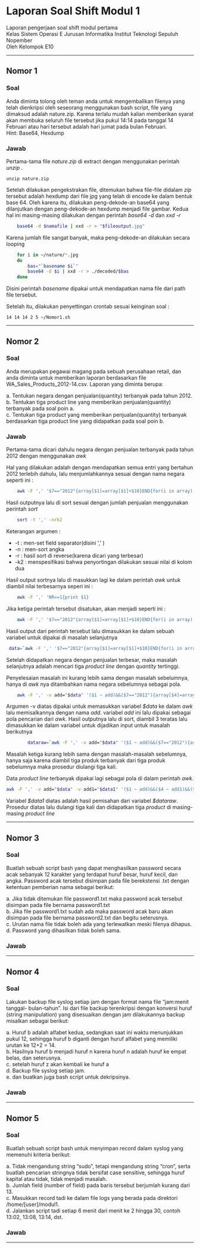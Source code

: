 # Laporan Soal Shift Modul 1
Laporan pengerjaan soal shift modul pertama  
Kelas Sistem Operasi E Jurusan Informatika Institut Teknologi Sepuluh Nopember  
Oleh Kelompok E10 


---

## Nomor 1
### Soal  
Anda diminta tolong oleh teman anda untuk mengembalikan filenya yang telah
dienkripsi oleh seseorang menggunakan bash script, file yang dimaksud adalah
nature.zip. Karena terlalu mudah kalian memberikan syarat akan membuka seluruh
file tersebut jika pukul 14:14 pada tanggal 14 Februari atau hari tersebut adalah hari
jumat pada bulan Februari.  
Hint: Base64, Hexdump   
### Jawab
Pertama-tama file _nature.zip_ di extract dengan menggunakan perintah _unzip_ .

    unzip nature.zip

Setelah dilakukan pengekstrakan file, ditemukan bahwa file-file didalam *zip* tersebut adalah hexdump dari file jpg yang telah di encode ke dalam bentuk base 64. Oleh karena itu, dilakukan peng-dekode-an base64 yang dilanjutkan dengan peng-dekode-an hexdump menjadi file gambar. Kedua hal ini masing-masing dilakukan dengan perintah *base64 \-d* dan *xxd \-r*
```sh
    base64 -d $namafile | xxd -r > "$fileoutput.jpg"
```
Karena jumlah file sangat banyak, maka peng-dekode-an dilakukan secara looping
    
```sh
    for i in ~/nature/*.jpg
    do
	    bas="`basename $i`"
	    base64 -d $i | xxd -r > ./decoded/$bas
    done
```
Disini perintah *basename* dipakai untuk mendapatkan nama file dari path file tersebut.

Setelah itu, dilakukan penyettingan crontab sesuai keinginan soal :

    14 14 14 2 5 ~/Nomor1.sh

---

## Nomor 2
### Soal
Anda merupakan pegawai magang pada sebuah perusahaan retail, dan anda diminta
untuk memberikan laporan berdasarkan file WA_Sales_Products_2012-14.csv.
Laporan yang diminta berupa:

a. Tentukan negara dengan penjualan(quantity) terbanyak pada tahun 2012.  
b. Tentukan tiga product line yang memberikan penjualan(quantity)
terbanyak pada soal poin a.  
c. Tentukan tiga product yang memberikan penjualan(quantity)
terbanyak berdasarkan tiga product line yang didapatkan pada soal
poin b.
### Jawab

Pertama-tama dicari dahulu negara dengan penjualan terbanyak pada tahun 2012 dengan menggunakan *awk*

Hal yang dilakukan adalah dengan mendapatkan semua entri yang bertahun 2012 terlebih dahulu, lalu menjumlahkannya sesuai dengan nama negara seperti ini :

```sh
    awk -F ',' '$7=="2012"{array[$1]=array[$1]+$10}END{for(i in array) print i "," array[i]}' WA_Sales_Products_2012-14.csv
```

Hasil outputnya lalu di sort sesuai dengan jumlah penjualan menggunakan perintah *sort*

```sh
    sort -t ',' -nrk2 
```
Keterangan argumen :   
* \-t   : men-set field separator(disini ',' )
* \-n   : men-sort angka
* \-r   : hasil sort di reverse(karena dicari yang terbesar)
* \-k2   : menspesifikasi bahwa penyortingan dilakukan sesuai nilai di kolom dua
  
Hasil output sortnya lalu di masukkan lagi ke dalam perintah *awk* untuk diambil nilai terbesarnya seperi ini : 

```sh
    awk -F ',' 'NR==1{print $1}
```

Jika ketiga perintah tersebut disatukan, akan menjadi seperti ini :

```sh
    awk -F ',' '$7=="2012"{array[$1]=array[$1]+$10}END{for(i in array) print i "," array[i]}' WA_Sales_Products_2012-14.csv | sort -t ',' -nrk2  | awk -F ',' 'NR==1{print $1}'
```

Hasil output dari perintah tersebut lalu dimasukkan ke dalam sebuah variabel untuk dipakai di masalah selanjutnya

```sh
 data=`awk -F ',' '$7=="2012"{array[$1]=array[$1]+$10}END{for(i in array) print i "," array[i]}' WA_Sales_Products_2012-14.csv | sort -t ',' -nrk2  | awk -F ',' 'NR==1{print $1}'`
```

Setelah didapatkan negara dengan penjualan terbesar, maka masalah selanjutnya adalah mencari tiga *product line* dengan *quantity* tertinggi. 

Penyelesaian masalah ini kurang lebih sama dengan masalah sebelumnya, hanya di *awk* nya ditambahkan nama negara sebelumnya sebagai pola.

```sh
    awk -F ',' -v add="$data" '($1 ~ add)&&($7=="2012"){array[$4]=array[$4]+$10}END{for (i in array) print i "," array[i]}
```
Argumen -v diatas dipakai untuk memasukkan variabel *$data* ke dalam *awk* lalu memisalkannya dengan nama *add*. variabel *add* ini lalu dipakai sebagai pola pencarian dari *awk*. Hasil outputnya lalu di sort, diambil 3 teratas lalu dimasukkan ke dalam variabel untuk dijadikan input untuk masalah berikutnya

```sh
        dataraw=`awk -F ',' -v add="$data" '($1 ~ add)&&($7=="2012"){array[$4]=array[$4]+$10}END{for (i in array) print i "," array[i]}' WA_Sales_Products_2012-14.csv | sort -t ',' -nrk2 | awk  -F ',' 'NR<3 {print $1 ", "} NR==3{print $1}'`
```
Masalah ketiga kurang lebih sama dengan masalah-masalah sebelumnya, hanya saja karena diambil tiga produk terbanyak dari tiga produk sebelumnya maka prosedur diulangi tiga kali.

Data *product line* terbanyak dipakai lagi sebagai pola di dalam perintah *awk*.

```sh
awk -F ',' -v add="$data" -v add1="$data1" '($1 ~ add)&&($4 ~ add1)&&($7=="2012") {array[$6]=array[$6]+$10}END{for (i in array) print i "," array[i]}' WA_Sales_Products_2012-14.csv | sort -t ',' -nrk2 | awk  -F ',' 'NR<3 {print $1 ", "} NR==3{print $1}'
```
Variabel *\$data1* diatas adalah hasil pemisahan dari variabel *\$dataraw*. Prosedur diatas lalu dulangi tiga kali dan didapatkan tiga *product* di masing-masing *product line*


---
## Nomor 3
### Soal
Buatlah sebuah script bash yang dapat menghasilkan password secara acak
sebanyak 12 karakter yang terdapat huruf besar, huruf kecil, dan angka. Password
acak tersebut disimpan pada file berekstensi .txt dengan ketentuan pemberian nama
sebagai berikut:

a. Jika tidak ditemukan file password1.txt maka password acak tersebut
disimpan pada file bernama password1.txt  
b. Jika file password1.txt sudah ada maka password acak baru akan
disimpan pada file bernama password2.txt dan begitu seterusnya.  
c. Urutan nama file tidak boleh ada yang terlewatkan meski filenya
dihapus.  
d. Password yang dihasilkan tidak boleh sama.  

### Jawab

---

## Nomor 4

### Soal

Lakukan backup file syslog setiap jam dengan format nama file “jam:menit tanggal-
bulan-tahun”. Isi dari file backup terenkripsi dengan konversi huruf (string
manipulation) yang disesuaikan dengan jam dilakukannya backup misalkan sebagai
berikut:

a. Huruf b adalah alfabet kedua, sedangkan saat ini waktu menunjukkan
pukul 12, sehingga huruf b diganti dengan huruf alfabet yang memiliki
urutan ke 12+2 = 14.  
b. Hasilnya huruf b menjadi huruf n karena huruf n adalah huruf ke
empat belas, dan seterusnya.  
c. setelah huruf z akan kembali ke huruf a  
d. Backup file syslog setiap jam.  
e. dan buatkan juga bash script untuk dekripsinya.  

### Jawab

---

## Nomor 5

### Soal

Buatlah sebuah script bash untuk menyimpan record dalam syslog yang memenuhi
kriteria berikut:

a. Tidak mengandung string “sudo”, tetapi mengandung string “cron”,
serta buatlah pencarian stringnya tidak bersifat case sensitive,
sehingga huruf kapital atau tidak, tidak menjadi masalah.  
b. Jumlah field (number of field) pada baris tersebut berjumlah kurang
dari 13.  
c. Masukkan record tadi ke dalam file logs yang berada pada direktori
/home/\[user\]/modul1.  
d. Jalankan script tadi setiap 6 menit dari menit ke 2 hingga 30, contoh
13:02, 13:08, 13:14, dst.  

### Jawab

---